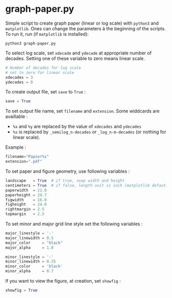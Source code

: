 graph-paper.py
==============

Simple script to create graph paper (linear or log scale) with `python3` and `matplotlib`. Ones can change the parameters à the beginning of the scripts.
To run it, run (if `matplotlib` is installed):
```
python3 graph-paper.py
```

To select log scale, set `xdecade` and `ydecade` at appropriate number of decades. Setting one of these variable to zero means linear scale.

```python
# Number of decades for log scale
# set to zero for linear scale
xdecades = 3
ydecades = 0
```

To create output file, set `save` to `True` :
```python
save = True
```

To set output file name, set `filename` and `extension`. Some widdcards are availlable :
 * `%x` and `%y` are replaced by the value of `xdecades` and `ydecades`
 * `%s` is replaced by `_semilog_n-decades` or `_log_n-m-decades` (or nothing
   for linear scale).

Example :
```python
filename="Papier%s"
extension=".pdf"
```

To set paper and figure geometry, use following variables :
```python
landscape   = True  # if true, swap width and height
centimeters = True  # if false, length unit is inch (matplotlib defaut)
paperwidth  = 21.0
paperheight = 29.7
figwidth    = 16.0
figheight   = 24.0
rightmargin = 2.5
topmargin   = 2.5
```

To set minor and major grid line style set the following variables :
```python
major_linestyle = '-'
major_linewidth = 0.5
major_color     = "black"
major_alpha     = 1.0

minor_linestyle = '-'
minor_linewidth = 0.25
minor_color     = 'black'
minor_alpha     = 0.7
```

If you want to view the figure, at creation, set `showfig` :
```python
showfig = True
```
